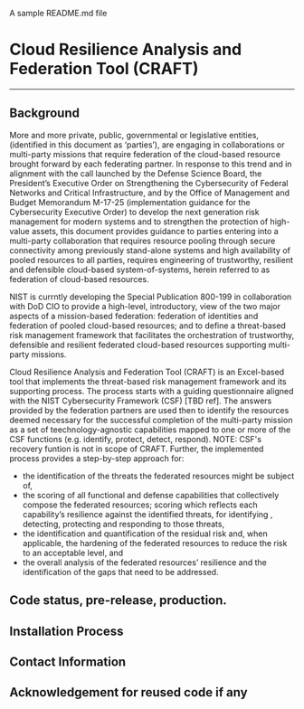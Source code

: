 A sample README.md file

# Cloud Resilience Analysis and Federation Tool (CRAFT)
---
## Background
More and more private, public, governmental or legislative entities, (identified in this document as ‘parties’), are engaging in collaborations or multi-party missions that require federation of the cloud-based resource brought forward by each federating partner. In response to this trend and in alignment with the call launched by the Defense Science Board, the President’s Executive Order on Strengthening the Cybersecurity of Federal Networks and Critical Infrastructure, and by the Office of Management and Budget Memorandum M-17-25 (implementation guidance for the Cybersecurity Executive Order) to develop the next generation risk management for modern systems and to strengthen the protection of high-value assets, this document provides guidance to parties entering into a multi-party collaboration that requires resource pooling through secure connectivity among previously stand-alone systems and high availability of pooled resources to all parties, requires engineering of trustworthy, resilient and defensible cloud-based system-of-systems, herein referred to as federation of cloud-based resources.

NIST is currntly developing the Special Publication 800-199 in collaboration with DoD CIO to provide a high-level, introductory, view of the two major aspects of a mission-based federation:  federation of identities and federation of pooled cloud-based resources; and to define a threat-based risk management framework that facilitates the orchestration of trustworthy, defensible and resilient federated cloud-based resources supporting multi-party missions. 

Cloud Resilience Analysis and Federation Tool (CRAFT) is an Excel-based tool that implements the threat-based risk management framework and its supporting process. The process starts with a guiding questionnaire aligned with the NIST Cybersecurity Framework (CSF) [TBD ref]. The answers provided by the federation partners are used then to identify the resources deemed necessary for the successful completion of the multi-party mission as a set of teechnology-agnostic capabilities mapped to one or more of the CSF functions (e.g. identify, protect, detect, respond). NOTE: CSF's recovery funtion is not in scope of CRAFT. Further, the implemented process provides a step-by-step approach for:
-	the identification of the threats the federated resources might be subject of, 
-	the scoring of all functional and defense capabilities that collectively compose the federated resources; scoring which reflects each capability’s resilience against the identified threats, for identifying , detecting, protecting and responding to those threats,
-	the identification and quantification of the residual risk and, when applicable, the hardening of the federated resources to reduce the risk to an acceptable level, and 
- the overall analysis of the federated resources’ resilience  and the identification of the gaps that need to be addressed.



## Code status, pre-release, production.

## Installation Process

## Contact Information

## Acknowledgement for reused code if any


